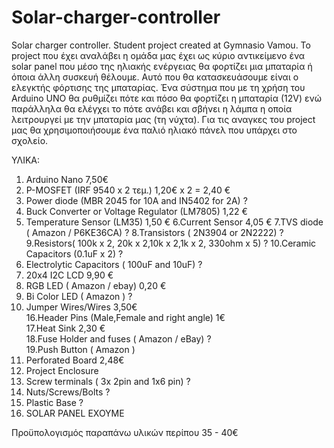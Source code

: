 # Solar-charger-controller
Solar charger controller. Student project created at Gymnasio Vamou. 
Το project που έχει αναλάβει η ομάδα μας έχει ως κύριο αντικείμενο ένα solar panel που μέσο της ηλιακής ενέργειας θα φορτίζει μια μπαταρία ή όποια άλλη συσκευή θέλουμε. Αυτό που θα κατασκευάσουμε είναι ο ελεγκτής φόρτισης της μπαταρίας. Ένα σύστημα που με τη χρήση του Arduino UNO θα ρυθμίζει πότε και πόσο θα φορτίζει η μπαταρία (12V) ενώ παράλληλα θα ελέγχει το πότε ανάβει και σβήνει η λάμπα η οποία λειτρουργεί με την μπαταρία μας (τη νύχτα). Για τις αναγκες του project μας θα χρησιμοποιήσουμε ένα παλιό ηλιακό πάνελ που υπάρχει στο σχολείο.

ΥΛΙΚΑ:

1. Arduino Nano   7,50€ 
2. P-MOSFET (IRF 9540 x 2 τεμ.)   1,20€ x 2 = 2,40 € 
3. Power diode (MBR 2045 for 10A   and   IN5402 for 2A)  ? 
4. Buck Converter   or Voltage Regulator (LM7805)   1,22 € 
5. Temperature Sensor (LM35)   1,50 € 
6.Current Sensor 4,05 € 
7.TVS diode ( Amazon / P6KE36CA)   ? 
8.Transistors ( 2N3904 or 2N2222)  ?
9.Resistors( 100k x 2, 20k x 2,10k x 2,1k x 2, 330ohm x 5) ?
10.Ceramic Capacitors (0.1uF x 2) ?		 
11. Electrolytic Capacitors ( 100uF and 10uF) ?  
12. 20x4 I2C LCD 9,90 €  
13. RGB LED ( Amazon / ebay)  0,20 €  
14. Bi Color LED ( Amazon ) ?  
15. Jumper Wires/Wires  3,50€  
16.Header Pins (Male,Female and right angle)  1€  
17.Heat Sink 2,30 €  
18.Fuse Holder and fuses ( Amazon / eBay) ?  
19.Push Button ( Amazon )  
20. Perforated Board   2,48€  
21. Project Enclosure  
22. Screw terminals ( 3x 2pin and 1x6 pin) ?  
23. Nuts/Screws/Bolts  ?  
24. Plastic Base   ?  
25. SOLAR PANEL   ΕΧΟΥΜΕ  

Προϋπολογισμός παραπάνω υλικών περίπου  35 - 40€ 
